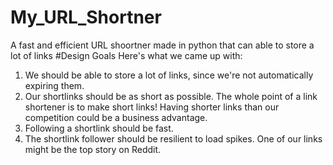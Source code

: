 # My_URL_Shortner
A fast and efficient URL shoortner made in python that can  able to store a lot of links
#Design Goals
Here's what we came up with:

1. We should be able to store a lot of links, since we're not automatically expiring them.
2. Our shortlinks should be as short as possible. The whole point of a link shortener is to make short links! Having shorter      links than our competition could be a business advantage.
3. Following a shortlink should be fast.
4. The shortlink follower should be resilient to load spikes. One of our links might be the top story on Reddit.

